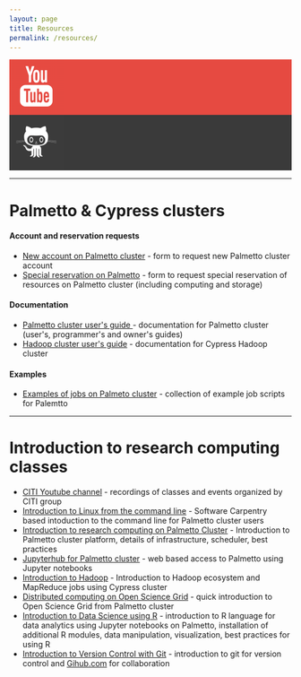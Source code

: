 ```yaml
---
layout: page 
title: Resources 
permalink: /resources/
---
```


<div class="row">

 <div class="six columns" style="background: #e64a41; text-align: center;">
 <a href="https://www.youtube.com/channel/UCVJUqkuJmNKbO58wwsvdLiw">
    <img src="/images/youtube-icon.png" />
 </a>
 </div>

 <div class="six columns" style="background: #3a3a3a; text-align: center;">
 <a href="https://github.com/clemsonciti">
  <img src="/images/github-icon.png" />
 </a>
 </div>

</div>
<hr>

# Palmetto & Cypress clusters 

#### Account and reservation requests

- [New account on Palmetto cluster](https://citi.sites.clemson.edu/new-account/) - form to request new Palmetto cluster account
- [Special reservation on Palmetto](https://citi.sites.clemson.edu/new-reservation/) - form to request special reservation of resources on Palmetto cluster (including computing and storage)

#### Documentation

- [Palmetto cluster user's guide ](https://www.palmetto.clemson.edu/palmetto/) - documentation for Palmetto cluster (user's, programmer's and owner's guides)
- [Hadoop cluster user's guide](https://www.palmetto.clemson.edu/cypress/) - documentation for Cypress Hadoop cluster

#### Examples

- [Examples of jobs on Palmeto cluster](https://github.com/clemsonciti/palmetto-examples) - collection of example job scripts for Palemtto 

<hr>

# Introduction to research computing classes

- [CITI Youtube channel](https://www.youtube.com/channel/UCVJUqkuJmNKbO58wwsvdLiw) - recordings of classes and events organized by CITI group
- [Introduction to Linux from the command line](http://clemsonciti.github.io/linux-workshop/) - Software Carpentry based intoduction to the command line for Palmetto cluster users
- [Introduction to research computing on Palmetto Cluster](http://clemsonciti.github.io/hpc-workshop/) - Introduction to Palmetto cluster platform, details of infrastructure, scheduler, best practices
- [Jupyterhub for Palmetto cluster](https://clemsonciti.github.io/jupyter-docs/) - web based access to Palmetto using Jupyter notebooks
- [Introduction to Hadoop](https://clemsonciti.github.io/mpi-python-workshop/) - Introduction to Hadoop ecosystem and MapReduce jobs using Cypress cluster
- [Distributed computing on Open Science Grid](http://clemsonciti.github.io/osg-workshop/) - quick introduction to Open Science Grid from Palmetto cluster
- [Introduction to Data Science using R](http://clemsonciti.github.io/data-science-r-01) - introduction to R language for data analytics using Jupyter  notebooks on Palmetto, installation of additional R modules, data manipulation, visualization, best practices for using R
- [Introduction to Version Control with Git](https://clemsonciti.github.io/git-workshop/) - introduction to git for version control and [Gihub.com](https://github.com) for collaboration

